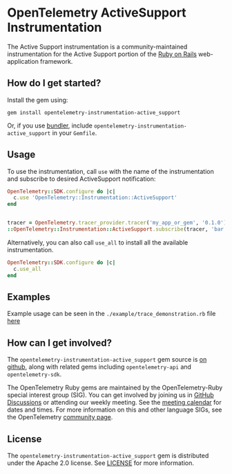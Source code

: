 # OpenTelemetry ActiveSupport Instrumentation
The Active Support instrumentation is a community-maintained instrumentation for the Active Support portion of the [Ruby on Rails](https://rubyonrails.org/) web-application framework.

## How do I get started?

Install the gem using:

```
gem install opentelemetry-instrumentation-active_support
```

Or, if you use [bundler][bundler-home], include `opentelemetry-instrumentation-active_support` in your `Gemfile`.

## Usage

To use the instrumentation, call `use` with the name of the instrumentation and subscribe
to desired ActiveSupport notification:

```ruby
OpenTelemetry::SDK.configure do |c|
  c.use 'OpenTelemetry::Instrumentation::ActiveSupport'
end


tracer = OpenTelemetry.tracer_provider.tracer('my_app_or_gem', '0.1.0')
::OpenTelemetry::Instrumentation::ActiveSupport.subscribe(tracer, 'bar.foo')
```

Alternatively, you can also call `use_all` to install all the available instrumentation.

```ruby
OpenTelemetry::SDK.configure do |c|
  c.use_all
end
```

## Examples

Example usage can be seen in the `./example/trace_demonstration.rb` file [here](https://github.com/open-telemetry/opentelemetry-ruby/blob/main/instrumentation/active_support/example/trace_demonstration.rb)

## How can I get involved?

The `opentelemetry-instrumentation-active_support` gem source is [on github][repo-github], along with related gems including `opentelemetry-api` and `opentelemetry-sdk`.

The OpenTelemetry Ruby gems are maintained by the OpenTelemetry-Ruby special interest group (SIG). You can get involved by joining us in [GitHub Discussions][discussions-url] or attending our weekly meeting. See the [meeting calendar][community-meetings] for dates and times. For more information on this and other language SIGs, see the OpenTelemetry [community page][ruby-sig].

## License

The `opentelemetry-instrumentation-active_support` gem is distributed under the Apache 2.0 license. See [LICENSE][license-github] for more information.

[bundler-home]: https://bundler.io
[repo-github]: https://github.com/open-telemetry/opentelemetry-ruby
[license-github]: https://github.com/open-telemetry/opentelemetry-ruby/blob/main/LICENSE
[ruby-sig]: https://github.com/open-telemetry/community#ruby-sig
[community-meetings]: https://github.com/open-telemetry/community#community-meetings
[discussions-url]: https://github.com/open-telemetry/opentelemetry-ruby/discussions
